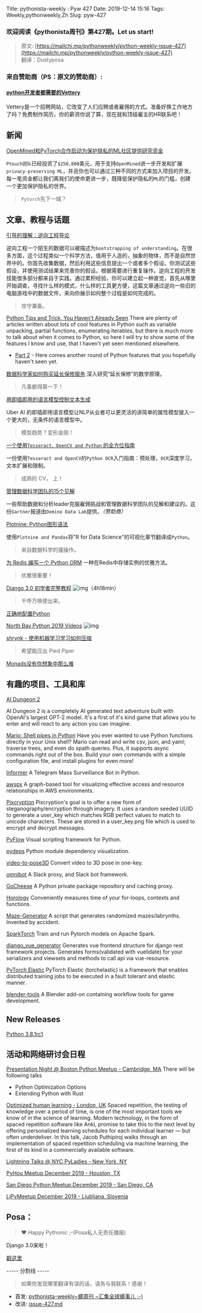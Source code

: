 Title: pythonista-weekly : Pyw 427
Date: 2019-12-14 15:16
Tags: Weekly,pythonweekly,Zh 
Slug: pyw-427

### 欢迎阅读《pythonista周刊》第427期。Let us start!


>原文: [https://mailchi.mp/pythonweekly/python-weekly-issue-427](https://mailchi.mp/pythonweekly/python-weekly-issue-427)  
>翻译：Dustyposa

### 来自赞助商（PS：原文的赞助商）:
#### [python开发者都需要的Vettery](https://www.vettery.com/tech?utm_source=newsletter&utm_medium=pythonweekly&utm_term=tech&utm_content=grouped&utm_campaign=ad-77579)  

Vettery是一个招聘网站，它改变了人们应聘或者雇佣的方式。准备好换工作地方了吗？免费制作简历，你的薪资你说了算，现在就和顶级雇主的HR联系吧！



## 新闻

[OpenMined和PyTorch合作启动为保护隐私的ML社区提供研究资金](https://pytorch.org/blog/openmined-and-pytorch-launch-fellowship-funding-for-privacy-preserving-ml/)

`Ptouch团队`已经投资了`$250,000`美元，用于支持`OpenMined`进一步开发和扩展`privacy-preserving ML`，并且你也可以通过三种不同的方式来加入项目的开发。每一笔资金都让我们离我们的使命更进一步，既降低保护隐私的`ML`的门槛，创建一个更加保护隐私的世界。

> `Pytorch`先下一城？


## 文章、教程与话题
[引导的理解：逆向工程导论](http://www.muppetlabs.com/~breadbox/txt/bure.html) 

逆向工程一个陌生的数据可以被描述为`bootstrapping of understanding`。在很多方面，这个过程类似一个科学方法，值用于人造的，抽象的物体，而不是自然世界中的。你首先收集数据，然后利用这些信息提出一个或者多个假设。你测试这些假设，并使用测试结果来完善你的假设。根据需要进行重复操作。逆向工程的开发技能很多部分都来自于实践。通过累积经验，你可以建立起一种直觉，首先从哪里开始调查，寻找什么样的模式，什么样的工具更方便，这篇文章通过逆向一些旧的电脑游戏中的数据文件，来向你展示如何整个过程是如何完成的。

> 攻守兼备。

[Python Tips and Trick, You Haven't Already Seen](https://martinheinz.dev/blog/1)
There are plenty of articles written about lots of cool features in Python such as variable unpacking, partial functions, enumerating iterables, but there is much more to talk about when it comes to Python, so here I will try to show some of the features I know and use, that I haven't yet seen mentioned elsewhere.

- [Part 2](https://martinheinz.dev/blog/4) - Here comes another round of Python features that you hopefully haven't seen yet.

[数据科学家如何购买延长保修服务](https://t.co/fAlah4XP5q) 
深入研究“延长保修”的数学原理。

> 凡事都得算一下！

[用即插即用的语言模型控制文本生成](https://eng.uber.com/pplm/)

Uber AI 的即插即用语言模型让NLP从业者可以更灵活的讲简单的属性模型接入一个更大的，无条件的语言模型中。

> 模型趋势？变形金刚！

[一个使用`Tesseract、OpenCV and Python` 的全方位指南](https://nanonets.com/blog/ocr-with-tesseract/)

一份使用`Tesseract and OpenCV`的`Python OCR`入门指南：预处理，`OCR`深度学习，文本扩展和限制。

> 成熟的 CV， 上！

[管理数据科学团队的15个见解](https://hubs.ly/H0m6Zt90)

一些帮助数据和分析leader克服雇佣挑战和管理数据科学团队的见解和建议的。这份`Gartner`报道由`Domino Data Lab`提供。*（赞助商）*



[Plotnine: Python图形语法](https://www.datascienceworkshops.com/blog/plotnine-grammar-of-graphics-for-python)

使用`Plotnine and Pandas`将"R for Data Science"的可视化章节翻译成`Python`。

> 来自数据科学的骚操作。

[为 Redis 编写一个 Python ORM](https://www.agiliq.com/blog/2019/11/writing-an-orm-for-redis/)
一种在Redis中存储实例的优雅方法。

> 优雅很重要！

[Django 3.0 初学者完整教程](https://www.youtube.com/watch?v=6ManltU_8iU) ![img](https://gallery.mailchimp.com/e2e180baf855ac797ef407fc7/images/8def3887-e9e9-4a48-95e0-74045a6a23fc.png)（4h18min）

> 千呼万唤使出来。

[正确地配置Python](https://whalesalad.com/blog/doing-python-configuration-right)

[North Bay Python 2019 Videos](https://www.youtube.com/playlist?list=PLaeNpBNgqQWvxnFU4PYGLOJ82IvuePAyT) ![img](https://gallery.mailchimp.com/e2e180baf855ac797ef407fc7/images/8def3887-e9e9-4a48-95e0-74045a6a23fc.png)

[shrynk - 使用机器学习学习如何压缩](https://vks.ai/2019-12-05-shrynk-using-machine-learning-to-learn-how-to-compress)

> 希望能压出 Pied Piper

[Monads没有你想象中那么难](https://bytes.yingw787.com/posts/2019/12/06/monads/) 



## 有趣的项目、工具和库

[AI Dungeon 2](https://github.com/AIDungeon/AIDungeon)



AI Dungeon 2 is a completely AI generated text adventure built with OpenAI's largest GPT-2 model. It's a first of it's kind game that allows you to enter and will react to any action you can imagine.

[Mario: Shell pipes in Python](https://github.com/python-mario/mario)
Have you ever wanted to use Python functions directly in your Unix shell? Mario can read and write csv, json, and yaml; traverse trees, and even do xpath queries. Plus, it supports async commands right out of the box. Build your own commands with a simple configuration file, and install plugins for even more!

[Informer](https://github.com/paulpierre/informer) 
A Telegram Mass Surveillance Bot in Python.

[awspx](https://github.com/FSecureLABS/awspx)
A graph-based tool for visualizing effective access and resource relationships in AWS environments.

[Pixcryption](https://github.com/M4cs/pixcryption)
Pixcryption's goal is to offer a new form of steganography/encryption through imagery. It uses a random seeded UUID to generate a user_key which matches RGB perfect values to match to unicode characters. These are stored in a user_key.png file which is used to encrypt and decrypt messages.

[PyFlow](https://github.com/wonderworks-software/PyFlow) 
Visual scripting framework for Python.

[pydeps](https://github.com/thebjorn/pydeps)
Python module dependency visualization.

[video-to-pose3D](https://github.com/zh-plus/video-to-pose3D)
Convert video to 3D pose in one-key.

[omnibot](https://github.com/lyft/omnibot)
A Slack proxy, and Slack bot framework. 

[GoCheese](http://gocheese.cypherpunks.ru/) 
A Python private package repository and caching proxy.

[Horology](https://github.com/mjmikulski/horology)
Conveniently measures time of your for-loops, contexts and functions.

[Maze-Generator](https://github.com/Perseus-Perry/Maze-Generator)
A script that generates randomized mazes/labrynths. Invented by accident.

[SparkTorch](https://github.com/dmmiller612/sparktorch)
Train and run Pytorch models on Apache Spark.

[django_vue_generator](https://github.com/pawnhearts/django_vue_generator)
Generates vue frontend structure for django rest framework projects. Generates forms(validated with vuelidate) for your serializers and viewsets and methods to call api via vue-resource.

[PyTorch Elastic](https://github.com/pytorch/elastic)
PyTorch Elastic (torchelastic) is a framework that enables distributed training jobs to be executed in a fault tolerant and elastic manner. 

[blender-tools](https://github.com/EmbarkStudios/blender-tools)
A Blender add-on containing workflow tools for game development.



## **New Releases**

[Python 3.8.1rc1](https://pythoninsider.blogspot.com/2019/12/python-381rc1-is-now-available-for.html)



## 活动和网络研讨会日程

[Presentation Night @ Boston Python Meetup - Cambridge, MA](https://www.meetup.com/bostonpython/events/265925678/)
There will be following talks 

- Python Optimization Options
- Extending Python with Rust


[Optimized human learning - London, UK](https://www.meetup.com/LondonPython/events/266632570/)
Spaced repetition, the testing of knowledge over a period of time, is one of the most important tools we know of in the science of learning. Modern technology, in the form of spaced repetition software like Anki, promise to take this to the next level by offering personalized learning schedules for each individual learner — but often underdeliver. In this talk, Jacob Puthipiroj walks through an implementation of spaced repetition scheduling via machine learning, the first of its kind in a commercially available software.

[Lightning Talks @ NYC PyLadies - New York, NY](https://www.meetup.com/NYC-PyLadies/events/266971268/)

[PyHou Meetup December 2019 - Houston, TX](https://www.meetup.com/python-14/events/ndcfkryzqbwb/)

[San Diego Python Meetup December 2019 - San Diego, CA](https://www.meetup.com/pythonsd/events/zgtnxqyzqbjc/)

[LjPyMeetup December 2019 - Ljubljana, Slovenia](https://www.meetup.com/Ljubljana-Python-Group/events/266738849/)



## Posa：
> ❤️ Happy Pythonic ;-(Posa私人无责任播报)  

Django 3.0来啦！

[戳这里](https://docs.djangoproject.com/en/3.0/)



----- 分割线 -----

> 如果你发现哪里翻译有误的话，请务与我联系！感谢！
>




- 首发: [pythonista-weekly~蠎周刊 ~汇集全球蠎事儿 ;-)](http://weekly.pychina.org/python-weekly/pyw-427.html)
- 改进: [issue-427.md](https://github.com/PyChina/weekly/blob/master/content/python-weekly/issue#427.md)


